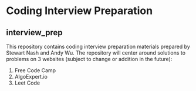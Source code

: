 # Coding Interview Preparation
## interview_prep
This repository contains coding interview preparation materials prepared by Stewart Nash and Andy Wu. The repository will center around solutions to problems on 3 websites (subject to change or addition in the future):

1. Free Code Camp
2. AlgoExpert.io
3. Leet Code